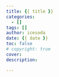 ```yaml
---
title: {{ title }}
categories:
  - []
tags: [] 
author: icesoda
date: {{ date }}
toc: false     
# copyright: true
cover:
description:

---
```


